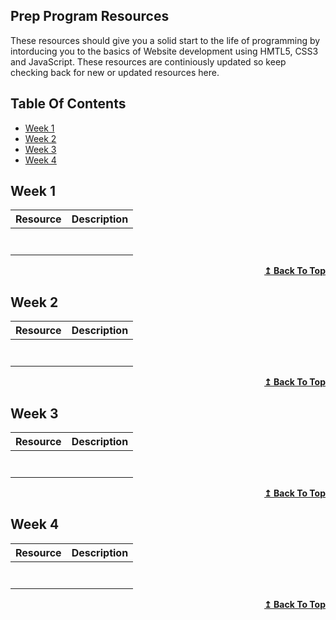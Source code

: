 ## Prep Program Resources
These resources should give you a solid start to the life of programming by intorducing you to the basics of Website development using HMTL5, CSS3 and JavaScript. These resources are continiously updated so keep checking back for new or updated resources here.

## Table Of Contents
* [Week 1](#week-1)
* [Week 2](#week-2)
* [Week 3](#week-3)
* [Week 4](#week-4)


## Week 1

| Resource  |  Description |
|---|---|
|   |   |
|   |   |
|   |   |
|   |   |
|   |   |
|   |   |
|   |   |

<div align="right">
    <b><a href="#table-of-contents">↥ Back To Top</a></b>
</div>

## Week 2

| Resource  |  Description |
|---|---|
|   |   |
|   |   |
|   |   |
|   |   |
|   |   |
|   |   |
|   |   |

<div align="right">
    <b><a href="#table-of-contents">↥ Back To Top</a></b>
</div>

## Week 3

| Resource  |  Description |
|---|---|
|   |   |
|   |   |
|   |   |
|   |   |
|   |   |
|   |   |
|   |   |

<div align="right">
    <b><a href="#table-of-contents">↥ Back To Top</a></b>
</div>

## Week 4

| Resource  |  Description |
|---|---|
|   |   |
|   |   |
|   |   |
|   |   |
|   |   |
|   |   |
|   |   |

<div align="right">
    <b><a href="#table-of-contents">↥ Back To Top</a></b>
</div>